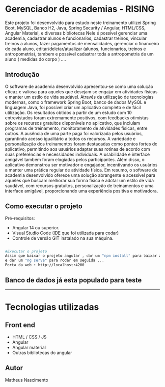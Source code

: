# Gerenciador de academias - RISING

Este projeto foi desenvolvido para estudo neste treinamento utilizei Spring Boot, 
MySQL, Banco H2, Java, Spring Security / Angular, HTML/CSS, Angular Material, e diversas bibliotecas
Nele é possivel gerenciar uma academia, cadastrar alunos e funcionarios, cadastrar treinos,
vincular treinos a alunos, fazer pagamentos de mensalidades, gerenciar o financeiro de cada aluno,
editar/deletar/atualizar (alunos, funcionarios, treinos e antropometria), tambem e possivel cadastrar toda a antropometria de um aluno ( medidas do corpo ) ....

## Introdução

O software de academia desenvolvido apresentou-se como uma
solução eficaz e valiosa para aqueles que desejam se engajar em atividades físicas
e manter um estilo de vida saudável. Através da utilização de tecnologias modernas,
como o framework Spring Boot, banco de dados MySQL e linguagem Java, foi
possível criar um aplicativo completo e de fácil utilização. Os resultados obtidos a
partir de um estudo com 10 entrevistados foram extremamente positivos, com
feedbacks otimistas sobre os recursos gratuitos disponíveis no aplicativo, que
incluíam programas de treinamento, monitoramento de atividades físicas, 
entre outros. A ausência de uma parte paga foi valorizada pelos
usuários, garantindo acesso igualitário a todos os recursos. A variedade e
personalização dos treinamentos foram destacadas como pontos fortes do
aplicativo, permitindo aos usuários adaptar suas rotinas de acordo com suas
preferências e necessidades individuais. A usabilidade e interface amigável também
foram elogiadas pelos participantes. Além disso, o aplicativo demonstrou ser
motivador e engajador, incentivando os usuários a manter uma prática regular de
atividade física. Em resumo, o software de academia desenvolvido oferece uma
solução abrangente e acessível para aqueles que buscam melhorar sua forma física
e adotar um estilo de vida saudável, com recursos gratuitos, personalização de
treinamentos e uma interface amigável, proporcionando uma experiência positiva e
motivadora.

## Como executar o projeto

Pré-requisitos: 

* Angular 14 ou superior.
* Visual Studio Code (IDE que foi utilizada para codar)
* Controle de versão GIT instalado na sua máquina.

```bash

#Executar o projeto
Assim que baixar o projeto angular , dar um "npm install" para baixar as dependencias,
e dar um "ng serve" para rodar em seguida ...
Porta da web : http://localhost:4200


```

## Banco de dados já esta populado para teste
---------------------------------------------------------------------

# Tecnologias utilizadas

## Front end
- HTML / CSS / JS
- Angular
- Angular material
- Outras bibliotecas do angular


## Autor
Matheus Nascimento